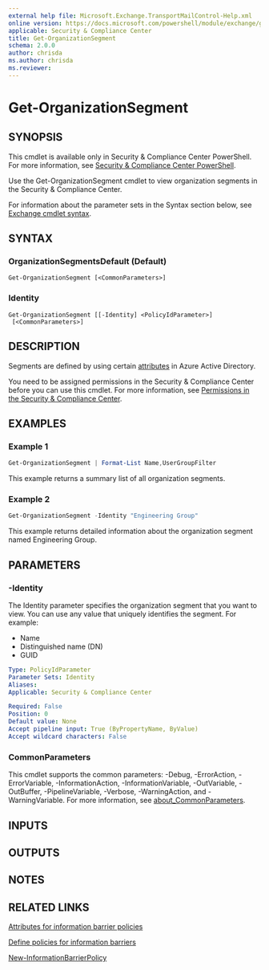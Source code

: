 ```yaml
---
external help file: Microsoft.Exchange.TransportMailControl-Help.xml
online version: https://docs.microsoft.com/powershell/module/exchange/get-organizationsegment
applicable: Security & Compliance Center
title: Get-OrganizationSegment
schema: 2.0.0
author: chrisda
ms.author: chrisda
ms.reviewer:
---
```


# Get-OrganizationSegment

## SYNOPSIS
This cmdlet is available only in Security & Compliance Center PowerShell. For more information, see [Security & Compliance Center PowerShell](https://docs.microsoft.com/powershell/exchange/scc-powershell).

Use the Get-OrganizationSegment cmdlet to view organization segments in the Security & Compliance Center.

For information about the parameter sets in the Syntax section below, see [Exchange cmdlet syntax](https://docs.microsoft.com/powershell/exchange/exchange-cmdlet-syntax).

## SYNTAX

### OrganizationSegmentsDefault (Default)
```
Get-OrganizationSegment [<CommonParameters>]
```

### Identity
```
Get-OrganizationSegment [[-Identity] <PolicyIdParameter>]
 [<CommonParameters>]
```

## DESCRIPTION
Segments are defined by using certain [attributes](https://docs.microsoft.com/microsoft-365/compliance/information-barriers-attributes) in Azure Active Directory.

You need to be assigned permissions in the Security & Compliance Center before you can use this cmdlet. For more information, see [Permissions in the Security & Compliance Center](https://docs.microsoft.com/microsoft-365/security/office-365-security/permissions-in-the-security-and-compliance-center).

## EXAMPLES

### Example 1
```powershell
Get-OrganizationSegment | Format-List Name,UserGroupFilter
```

This example returns a summary list of all organization segments.

### Example 2
```powershell
Get-OrganizationSegment -Identity "Engineering Group"
```

This example returns detailed information about the organization segment named Engineering Group.

## PARAMETERS

### -Identity
The Identity parameter specifies the organization segment that you want to view. You can use any value that uniquely identifies the segment. For example:

- Name
- Distinguished name (DN)
- GUID

```yaml
Type: PolicyIdParameter
Parameter Sets: Identity
Aliases:
Applicable: Security & Compliance Center

Required: False
Position: 0
Default value: None
Accept pipeline input: True (ByPropertyName, ByValue)
Accept wildcard characters: False
```

### CommonParameters
This cmdlet supports the common parameters: -Debug, -ErrorAction, -ErrorVariable, -InformationAction, -InformationVariable, -OutVariable, -OutBuffer, -PipelineVariable, -Verbose, -WarningAction, and -WarningVariable. For more information, see [about_CommonParameters](https://go.microsoft.com/fwlink/p/?LinkID=113216).

## INPUTS

###  

## OUTPUTS

###  

## NOTES

## RELATED LINKS

[Attributes for information barrier policies](https://docs.microsoft.com/microsoft-365/compliance/information-barriers-attributes)

[Define policies for information barriers](https://docs.microsoft.com/microsoft-365/compliance/information-barriers-policies)

[New-InformationBarrierPolicy](https://docs.microsoft.com/powershell/module/exchange/new-informationbarrierpolicy)
